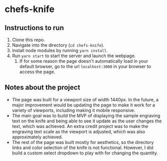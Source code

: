 # chefs-knife

## Instructions to run
1. Clone this repo.
2. Navigate into the directory (`cd chefs-knife`).
3. Install node modules by running `yarn install`.
3. Run `yarn start` to start the server and launch the webpage.
   1. If for some reason the page doesn't automatically load in your default browser, go to the url `localhost:3000` in your browser to access the page.

## Notes about the project
* The page was built for a viewport size of width 1440px. In the future, a major improvement would be updating the page to make it work for a variety of viewports, including making it mobile responsive.
* The main goal was to build the MVP of displaying the sample engraving text on the knife and being able to see it update as the user changes the text, which was achieved. An extra credit project was to make the engraving text scale as the viewport is adjusted, which was also approximately achieved.
* The rest of the page was built mostly for aesthetics, so the directory links and color selection of the knife is not functional. However, I did build a custom select dropdown to play with for changing the quantity.

